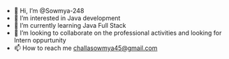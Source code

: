 - 👋 Hi, I’m @Sowmya-248
- 👀 I’m interested in Java development
- 🌱 I’m currently learning Java Full Stack
- 💞️ I’m looking to collaborate on the professional activities and looking for Intern oppurtunity
- 📫 How to reach me challasowmya45@gmail.com

<!---
Sowmya-248/Sowmya-248 is a ✨ special ✨ repository because its `README.md` (this file) appears on your GitHub profile.
You can click the Preview link to take a look at your changes.
--->
